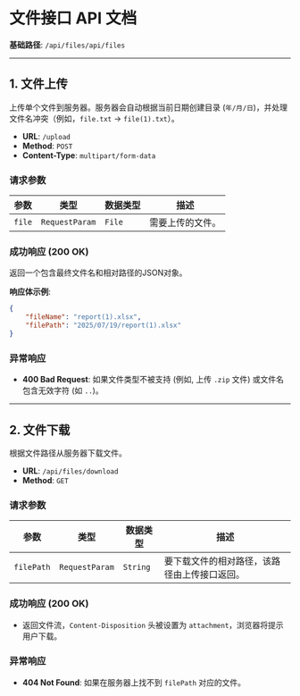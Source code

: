 # 文件接口 API 文档

**基础路径**: `/api/files/api/files`

---

## 1. 文件上传

上传单个文件到服务器。服务器会自动根据当前日期创建目录 (`年/月/日`)，并处理文件名冲突（例如，`file.txt` -> `file(1).txt`）。

- **URL**: `/upload`
- **Method**: `POST`
- **Content-Type**: `multipart/form-data`

### 请求参数

| 参数 | 类型 | 数据类型 | 描述 |
| --- | --- | --- | --- |
| `file` | `RequestParam` | `File` | 需要上传的文件。 |

### 成功响应 (200 OK)

返回一个包含最终文件名和相对路径的JSON对象。

**响应体示例**:
```json
{
    "fileName": "report(1).xlsx",
    "filePath": "2025/07/19/report(1).xlsx"
}
```

### 异常响应

- **400 Bad Request**: 如果文件类型不被支持 (例如, 上传 `.zip` 文件) 或文件名包含无效字符 (如 `..`)。

---

## 2. 文件下载

根据文件路径从服务器下载文件。

- **URL**: `/api/files/download`
- **Method**: `GET`

### 请求参数

| 参数 | 类型 | 数据类型 | 描述 |
| --- | --- | --- | --- |
| `filePath` | `RequestParam` | `String` | 要下载文件的相对路径，该路径由上传接口返回。 |

### 成功响应 (200 OK)

- 返回文件流，`Content-Disposition` 头被设置为 `attachment`，浏览器将提示用户下载。

### 异常响应

- **404 Not Found**: 如果在服务器上找不到 `filePath` 对应的文件。